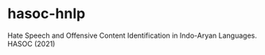 # hasoc-hnlp
Hate Speech and Offensive Content Identification in Indo-Aryan Languages.
HASOC (2021)

